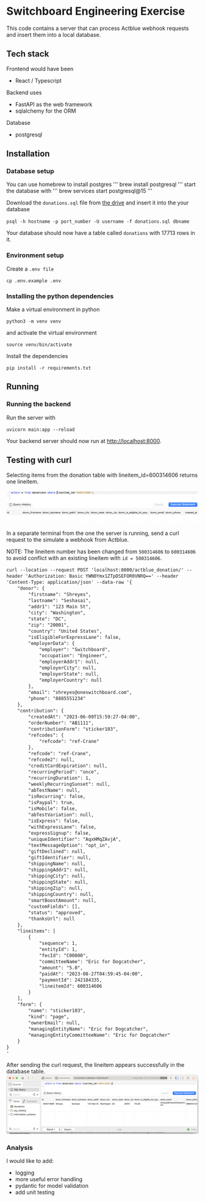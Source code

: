 # Switchboard Engineering Exercise

This code contains a server that can process Actblue webhook requests and insert them into a local database.

## Tech stack

Frontend would have been
- React / Typescript

Backend uses
- FastAPI as the web framework
- sqlalchemy for the ORM

Database
- postgresql

## Installation

### Database setup
You can use homebrew to install postgres
'''
brew install postgresql
'''
start the database with
'''
brew services start postgresql@15
'''

Download the `donations.sql` file from [the drive](https://drive.google.com/drive/folders/1P_YlH4yqYkhejWN088IjLl4cwLah6_5j) and insert it into the your database

`
psql -h hostname -p port_number -U username -f donations.sql dbname `

Your database should now have a table called `donations` with 17713 rows in it. 

### Environment setup
Create a `.env file`

```
cp .env.example .env
```

### Installing the python dependencies

Make a virtual environment in python

```
python3 -m venv venv
```
and activate the virtual environment
```
source venv/bin/activate
```
Install the dependencies
```
pip install -r requirements.txt
```

## Running

### Running the backend

Run the server with 
```
uvicorn main:app --reload
```

Your backend server should now run at <http://localhost:8000>. 

## Testing with curl
Selecting items from the donation table with lineitem_id=600314606 returns one lineitem. 

![Selecting items in db with lineitem_id=600314606 before webhook request](image-1.png)

In a separate terminal from the one the server is running, send a curl request to the simulate a webhook from Actblue. 

NOTE: The lineitem number has been changed from `500314606` to `600314606` to avoid conflict with an existing lineitem with `id = 500314606`.

```
curl --location --request POST 'localhost:8000/actblue_donation/' --header 'Authorization: Basic YWN0Ymx1ZTpDSEFOR0VNRQ==' --header 'Content-Type: application/json' --data-raw '{
    "donor": {
        "firstname": "Shreyes",
        "lastname": "Seshasai",
        "addr1": "123 Main St",
        "city": "Washington",
        "state": "DC",
        "zip": "20001",
        "country": "United States",
        "isEligibleForExpressLane": false,
        "employerData": {
            "employer": "Switchboard",
            "occupation": "Engineer",
            "employerAddr1": null,
            "employerCity": null,
            "employerState": null,
            "employerCountry": null
        },
        "email": "shreyes@oneswitchboard.com",
        "phone": "8885551234"
    },
    "contribution": {
        "createdAt": "2023-06-09T15:59:27-04:00",
        "orderNumber": "AB1111",
        "contributionForm": "sticker103",
        "refcodes": {
            "refcode": "ref-Crane"
        },
        "refcode": "ref-Crane",
        "refcode2": null,
        "creditCardExpiration": null,
        "recurringPeriod": "once",
        "recurringDuration": 1,
        "weeklyRecurringSunset": null,
        "abTestName": null,
        "isRecurring": false,
        "isPaypal": true,
        "isMobile": false,
        "abTestVariation": null,
        "isExpress": false,
        "withExpressLane": false,
        "expressSignup": false,
        "uniqueIdentifier": "AqxHMqZAvjA",
        "textMessageOption": "opt_in",
        "giftDeclined": null,
        "giftIdentifier": null,
        "shippingName": null,
        "shippingAddr1": null,
        "shippingCity": null,
        "shippingState": null,
        "shippingZip": null,
        "shippingCountry": null,
        "smartBoostAmount": null,
        "customFields": [],
        "status": "approved",
        "thanksUrl": null
    },
    "lineitems": [
        {
            "sequence": 1,
            "entityId": 1,
            "fecId": "C00000",
            "committeeName": "Eric for Dogcatcher",
            "amount": "5.0",
            "paidAt": "2023-08-27T04:59:45-04:00",
            "paymentId": 242184335,
            "lineitemId": 600314606
        }
    ],
    "form": {
        "name": "sticker103",
        "kind": "page",
        "ownerEmail": null,
        "managingEntityName": "Eric for Dogcatcher",
        "managingEntityCommitteeName": "Eric for Dogcatcher"
    }
}
'
```

After sending the curl request, the lineitem appears successfully in the database table.
![alt text](image-2.png)

### Analysis

I would like to add:
- logging
- more useful error handling
- pydantic for model validation
- add unit testing
